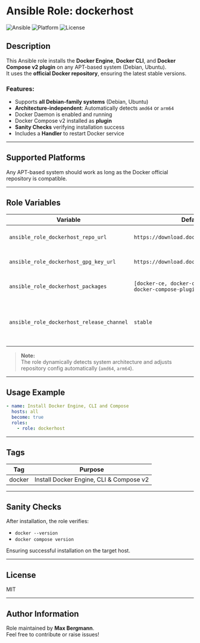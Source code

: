 # Ansible Role: dockerhost

![Ansible](https://img.shields.io/badge/ansible-ready-blue.svg)
![Platform](https://img.shields.io/badge/platform-Debian%2FUbuntu-lightgrey)
![License](https://img.shields.io/badge/license-MIT-green)

## Description

This Ansible role installs the **Docker Engine**, **Docker CLI**, and **Docker Compose v2 plugin** on any APT-based system (Debian, Ubuntu).  
It uses the **official Docker repository**, ensuring the latest stable versions.

### Features:
- Supports **all Debian-family systems** (Debian, Ubuntu)
- **Architecture-independent**: Automatically detects `amd64` or `arm64`
- Docker Daemon is enabled and running
- Docker Compose v2 installed as **plugin**
- **Sanity Checks** verifying installation success
- Includes a **Handler** to restart Docker service

---

## Supported Platforms

Any APT-based system should work as long as the Docker official repository is compatible.

---

## Role Variables

| Variable                                      | Default Value                                     | Description                                  |
|-----------------------------------------------|--------------------------------------------------|----------------------------------------------|
| `ansible_role_dockerhost_repo_url`            | `https://download.docker.com/linux/ubuntu`       | Docker repository base URL                   |
| `ansible_role_dockerhost_gpg_key_url`         | `https://download.docker.com/linux/ubuntu/gpg`   | URL to Docker's GPG key                      |
| `ansible_role_dockerhost_packages`            | `[docker-ce, docker-ce-cli, containerd.io, docker-compose-plugin]` | Docker packages to install |
| `ansible_role_dockerhost_release_channel`     | `stable`                                         | Docker release channel (e.g., stable, nightly)|

> **Note:**  
> The role dynamically detects system architecture and adjusts repository config automatically (`amd64`, `arm64`).

---

## Usage Example

```yaml
- name: Install Docker Engine, CLI and Compose
  hosts: all
  become: true
  roles:
    - role: dockerhost
```

---

## Tags

| Tag    | Purpose                             |
|-------|------------------------------------|
| docker | Install Docker Engine, CLI & Compose v2 |

---

## Sanity Checks

After installation, the role verifies:

- `docker --version`
- `docker compose version`

Ensuring successful installation on the target host.

---

## License

MIT

---

## Author Information

Role maintained by **Max Bergmann**.  
Feel free to contribute or raise issues!
